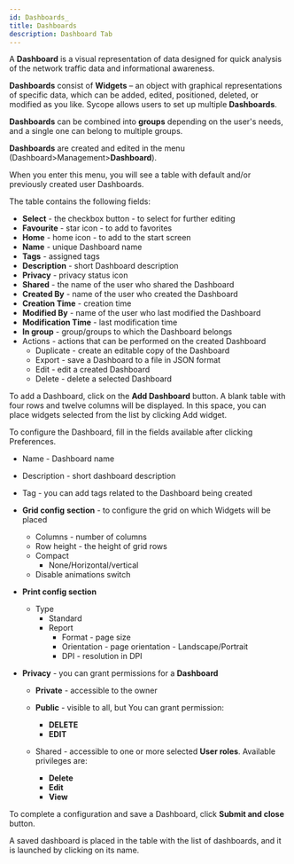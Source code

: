 ```yaml
---
id: Dashboards_
title: Dashboards
description: Dashboard Tab
---
```


A **Dashboard** is a visual representation of data designed for quick analysis of the network traffic data and informational awareness.

**Dashboards** consist of **Widgets** – an object with graphical representations of specific data, which can be added, edited, positioned, deleted, or modified as you like. Sycope allows users to set up multiple **Dashboards**. 

**Dashboards** can be combined into **groups** depending on the user's needs, and a single one can belong to multiple groups.

**Dashboards** are created and edited in the menu (Dashboard>Management>**Dashboard**).

When you enter this menu, you will see a table with default and/or previously created user Dashboards.

The table contains the following fields:

- **Select** - the checkbox button - to select for further editing 
- **Favourite** - star icon -  to add to favorites
- **Home** - home icon - to add to the start screen
- **Name** - unique Dashboard name
- **Tags** - assigned tags
- **Description** - short Dashboard description
- **Privacy** - privacy status icon
- **Shared** - the name of the user who shared the Dashboard
- **Created By** - name of the user who created the Dashboard
- **Creation Time** - creation time
- **Modified By** - name of the user who last modified the Dashboard
- **Modification Time** - last modification time
- **In group** -  group/groups to which the Dashboard belongs
- Actions - actions that can be performed on the created Dashboard
  - Duplicate - create an editable copy of the Dashboard
  - Export - save a Dashboard to a file in JSON format
  - Edit - edit a created Dashboard
  - Delete - delete a selected Dashboard



To add a Dashboard, click on the **Add Dashboard** button. A blank table with four rows and twelve columns will be displayed. In this space, you can place widgets selected from the list by clicking Add widget.

To configure the Dashboard, fill in the fields available after clicking  Preferences.

- Name - Dashboard name

- Description - short dashboard description

- Tag - you can add tags related to the Dashboard being created

- **Grid config** **section** - to configure the grid on which Widgets will be placed
  - Columns - number of columns
  - Row height - the height of grid rows
  - Compact
    - None/Horizontal/vertical
  - Disable animations switch
  
- **Print config section** 
  - Type
    - Standard 
    - Report
      - Format  - page size
      - Orientation - page orientation - Landscape/Portrait
      - DPI - resolution in DPI
  
- **Privacy** - you can grant permissions for a **Dashboard**
  
  - **Private** - accessible to the owner
  
  
  - **Public** - visible to all, but You can grant permission:
    - **DELETE**
    - **EDIT**

  
  - Shared - accessible to one or more selected **User roles**. Available privileges are:
    - **Delete**
    - **Edit**
    - **View**


To complete a configuration and save a Dashboard, click **Submit and close** button.

A saved dashboard is placed in the table with the list of dashboards, and it is launched by clicking on its name.

 

